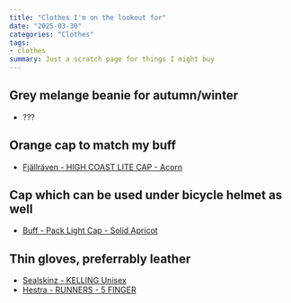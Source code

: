 ```yaml
---
title: "Clothes I'm on the lookout for"
date: "2025-03-30"
categories: "Clothes"
tags:
- clothes
summary: Just a scratch page for things I might buy
---
```


## Grey melange beanie for autumn/winter

* ???

## Orange cap to match my buff

* [Fjällräven - HIGH COAST LITE CAP - Acorn](https://www.naturkompaniet.se/fjallraven-keps-unisex-high-coast-lite-cap-acorn-f78150/?sku=7323450680503)

## Cap which can be used under bicycle helmet as well

* [Buff - Pack Light Cap - Solid Apricot](https://www.buff.com/en_eur/pack-light-cap-buff-solid-apricot-apricot-135795210.html)

## Thin gloves, preferrably leather
* [Sealskinz - KELLING Unisex](https://www.naturkompaniet.se/sealskinz-handskar-unisex-kelling-black-2256464/?sku=5055754461572)
* [Hestra - RUNNERS - 5 FINGER ](https://www.naturkompaniet.se/hestra-handskar-unisex-runners-5-finger-blackblack-2279267/?sku=7332904170873)
